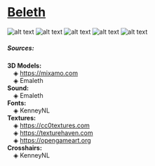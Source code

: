 # [Beleth](https://en.wikipedia.org/wiki/Beleth)
![alt text](https://media.githubusercontent.com/media/Emaleth-BSE/Beleth/master/extra/screenshots/Screenshot_01.png)
![alt text](https://media.githubusercontent.com/media/Emaleth-BSE/Beleth/master/extra/screenshots/Screenshot_02.png)
![alt text](https://media.githubusercontent.com/media/Emaleth-BSE/Beleth/master/extra/screenshots/Screenshot_03.png)
![alt text](https://media.githubusercontent.com/media/Emaleth-BSE/Beleth/master/extra/screenshots/Screenshot_04.png)
![alt text](https://media.githubusercontent.com/media/Emaleth-BSE/Beleth/master/extra/screenshots/Screenshot_05.png)

##### Sources:
**3D Models:**  
&emsp;◈ https://mixamo.com  
&emsp;◈ Emaleth  
**Sound:**  
&emsp;◈ Emaleth  
**Fonts:**  
&emsp;◈ KenneyNL  
**Textures:**  
&emsp;◈ https://cc0textures.com  
&emsp;◈ https://texturehaven.com  
&emsp;◈ https://opengameart.org  
**Crosshairs:**  
&emsp;◈ KenneyNL  


